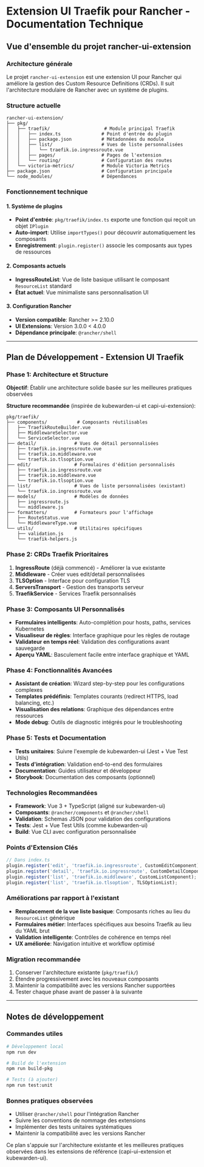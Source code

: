 # Extension UI Traefik pour Rancher - Documentation Technique

## Vue d'ensemble du projet rancher-ui-extension

### Architecture générale
Le projet `rancher-ui-extension` est une extension UI pour Rancher qui améliore la gestion des Custom Resource Definitions (CRDs). Il suit l'architecture modulaire de Rancher avec un système de plugins.

### Structure actuelle
```
rancher-ui-extension/
├── pkg/
│   ├── traefik/                    # Module principal Traefik
│   │   ├── index.ts               # Point d'entrée du plugin
│   │   ├── package.json           # Métadonnées du module
│   │   ├── list/                  # Vues de liste personnalisées
│   │   │   └── traefik.io.ingressroute.vue
│   │   ├── pages/                 # Pages de l'extension
│   │   └── routing/               # Configuration des routes
│   └── victoria-metrics/          # Module Victoria Metrics
├── package.json                   # Configuration principale
└── node_modules/                  # Dépendances
```

### Fonctionnement technique

#### 1. Système de plugins
- **Point d'entrée**: `pkg/traefik/index.ts` exporte une fonction qui reçoit un objet `IPlugin`
- **Auto-import**: Utilise `importTypes()` pour découvrir automatiquement les composants
- **Enregistrement**: `plugin.register()` associe les composants aux types de ressources

#### 2. Composants actuels
- **IngressRouteList**: Vue de liste basique utilisant le composant `ResourceList` standard
- **État actuel**: Vue minimaliste sans personnalisation UI

#### 3. Configuration Rancher
- **Version compatible**: Rancher >= 2.10.0 
- **UI Extensions**: Version 3.0.0 < 4.0.0
- **Dépendance principale**: `@rancher/shell`

---

## Plan de Développement - Extension UI Traefik

### **Phase 1: Architecture et Structure** 
**Objectif**: Établir une architecture solide basée sur les meilleures pratiques observées

**Structure recommandée** (inspirée de kubewarden-ui et capi-ui-extension):
```
pkg/traefik/
├── components/           # Composants réutilisables
│   ├── TraefikRouteBuilder.vue
│   ├── MiddlewareSelector.vue
│   └── ServiceSelector.vue
├── detail/              # Vues de détail personnalisées
│   ├── traefik.io.ingressroute.vue
│   ├── traefik.io.middleware.vue
│   └── traefik.io.tlsoption.vue
├── edit/                # Formulaires d'édition personnalisés
│   ├── traefik.io.ingressroute.vue
│   ├── traefik.io.middleware.vue
│   └── traefik.io.tlsoption.vue
├── list/                # Vues de liste personnalisées (existant)
│   └── traefik.io.ingressroute.vue
├── models/              # Modèles de données
│   ├── ingressroute.js
│   └── middleware.js
├── formatters/          # Formateurs pour l'affichage
│   ├── RouteStatus.vue
│   └── MiddlewareType.vue
└── utils/               # Utilitaires spécifiques
    ├── validation.js
    └── traefik-helpers.js
```

### **Phase 2: CRDs Traefik Prioritaires**
1. **IngressRoute** (déjà commencé) - Améliorer la vue existante
2. **Middleware** - Créer vues edit/detail personnalisées  
3. **TLSOption** - Interface pour configuration TLS
4. **ServersTransport** - Gestion des transports serveur
5. **TraefikService** - Services Traefik personnalisés

### **Phase 3: Composants UI Personnalisés**
- **Formulaires intelligents**: Auto-complétion pour hosts, paths, services Kubernetes
- **Visualiseur de règles**: Interface graphique pour les règles de routage
- **Validateur en temps réel**: Validation des configurations avant sauvegarde
- **Aperçu YAML**: Basculement facile entre interface graphique et YAML

### **Phase 4: Fonctionnalités Avancées**
- **Assistant de création**: Wizard step-by-step pour les configurations complexes
- **Templates prédéfinis**: Templates courants (redirect HTTPS, load balancing, etc.)
- **Visualisation des relations**: Graphique des dépendances entre ressources
- **Mode debug**: Outils de diagnostic intégrés pour le troubleshooting

### **Phase 5: Tests et Documentation**
- **Tests unitaires**: Suivre l'exemple de kubewarden-ui (Jest + Vue Test Utils)
- **Tests d'intégration**: Validation end-to-end des formulaires
- **Documentation**: Guides utilisateur et développeur
- **Storybook**: Documentation des composants (optionnel)

### **Technologies Recommandées**
- **Framework**: Vue 3 + TypeScript (aligné sur kubewarden-ui)
- **Composants**: `@rancher/components` et `@rancher/shell`
- **Validation**: Schemas JSON pour validation des configurations
- **Tests**: Jest + Vue Test Utils (comme kubewarden-ui)
- **Build**: Vue CLI avec configuration personnalisée

### **Points d'Extension Clés**
```typescript
// Dans index.ts
plugin.register('edit', 'traefik.io.ingressroute', CustomEditComponent);
plugin.register('detail', 'traefik.io.ingressroute', CustomDetailComponent);
plugin.register('list', 'traefik.io.middleware', CustomListComponent);
plugin.register('list', 'traefik.io.tlsoption', TLSOptionList);
```

### **Améliorations par rapport à l'existant**
- **Remplacement de la vue liste basique**: Composants riches au lieu du `ResourceList` générique
- **Formulaires métier**: Interfaces spécifiques aux besoins Traefik au lieu du YAML brut
- **Validation intelligente**: Contrôles de cohérence en temps réel
- **UX améliorée**: Navigation intuitive et workflow optimisé

### **Migration recommandée**
1. Conserver l'architecture existante (`pkg/traefik/`)
2. Étendre progressivement avec les nouveaux composants
3. Maintenir la compatibilité avec les versions Rancher supportées
4. Tester chaque phase avant de passer à la suivante

---

## Notes de développement

### Commandes utiles
```bash
# Développement local
npm run dev

# Build de l'extension
npm run build-pkg

# Tests (à ajouter)
npm run test:unit
```

### Bonnes pratiques observées
- Utiliser `@rancher/shell` pour l'intégration Rancher
- Suivre les conventions de nommage des extensions
- Implémenter des tests unitaires systématiques
- Maintenir la compatibilité avec les versions Rancher

Ce plan s'appuie sur l'architecture existante et les meilleures pratiques observées dans les extensions de référence (capi-ui-extension et kubewarden-ui).